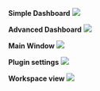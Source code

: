 **Simple Dashboard**
![](https://raw.github.com/wiki/infobyte/faraday/images/Faraday-Dashboard-Simple.png)

**Advanced Dashboard**
![](https://raw.github.com/wiki/infobyte/faraday/images/Faraday-Dashboard-Advance.png)

**Main Window**
![](https://raw.github.com/wiki/infobyte/faraday/images/Faraday-Mainwindow.png)

**Plugin settings**
![](https://raw.github.com/wiki/infobyte/faraday/images/Plugin%20settings%20-%20Faraday.png)

**Workspace view**
![](https://raw.github.com/wiki/infobyte/faraday/images/Workspace%20view%20-%20Faraday.png)


